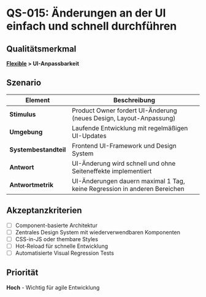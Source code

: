 # QS-015: Änderungen an der UI einfach und schnell durchführen

## Qualitätsmerkmal
**[Flexible](../10_quality_requirements.md#flexible) > UI-Anpassbarkeit**

## Szenario

| Element               | Beschreibung                                                    |
|-----------------------|-----------------------------------------------------------------|
| **Stimulus**          | Product Owner fordert UI-Änderung (neues Design, Layout-Anpassung) |
| **Umgebung**          | Laufende Entwicklung mit regelmäßigen UI-Updates              |
| **Systembestandteil** | Frontend UI-Framework und Design System                        |
| **Antwort**           | UI-Änderung wird schnell und ohne Seiteneffekte implementiert  |
| **Antwortmetrik**     | UI-Änderungen dauern maximal 1 Tag, keine Regression in anderen Bereichen |

## Akzeptanzkriterien
- [ ] Component-basierte Architektur
- [ ] Zentrales Design System mit wiederverwendbaren Komponenten
- [ ] CSS-in-JS oder thembare Styles
- [ ] Hot-Reload für schnelle Entwicklung
- [ ] Automatisierte Visual Regression Tests

## Priorität
**Hoch** - Wichtig für agile Entwicklung